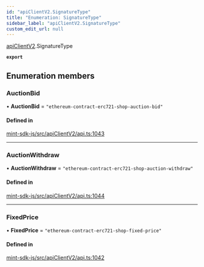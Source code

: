 ```yaml
---
id: "apiClientV2.SignatureType"
title: "Enumeration: SignatureType"
sidebar_label: "apiClientV2.SignatureType"
custom_edit_url: null
---
```


[apiClientV2](../modules/apiClientV2).SignatureType

**`export`**

## Enumeration members

### AuctionBid

• **AuctionBid** = `"ethereum-contract-erc721-shop-auction-bid"`

#### Defined in

[mint-sdk-js/src/apiClientV2/api.ts:1043](https://github.com/KyuzanInc/mint-sdk-js/blob/d2ac52e/src/apiClientV2/api.ts#L1043)

___

### AuctionWithdraw

• **AuctionWithdraw** = `"ethereum-contract-erc721-shop-auction-withdraw"`

#### Defined in

[mint-sdk-js/src/apiClientV2/api.ts:1044](https://github.com/KyuzanInc/mint-sdk-js/blob/d2ac52e/src/apiClientV2/api.ts#L1044)

___

### FixedPrice

• **FixedPrice** = `"ethereum-contract-erc721-shop-fixed-price"`

#### Defined in

[mint-sdk-js/src/apiClientV2/api.ts:1042](https://github.com/KyuzanInc/mint-sdk-js/blob/d2ac52e/src/apiClientV2/api.ts#L1042)
